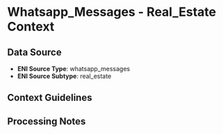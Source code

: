 # Whatsapp_Messages - Real_Estate Context

## Data Source
- **ENI Source Type**: whatsapp_messages
- **ENI Source Subtype**: real_estate

## Context Guidelines

<!-- Add your context guidelines here -->

## Processing Notes

<!-- Add any specific processing notes for this data type -->

